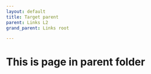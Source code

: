 ```yaml
---
layout: default
title: Target parent
parent: Links L2
grand_parent: Links root

---
```


# This is page in parent folder
